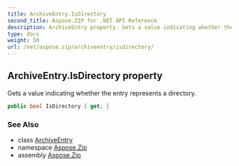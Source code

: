 ```yaml
---
title: ArchiveEntry.IsDirectory
second_title: Aspose.ZIP for .NET API Reference
description: ArchiveEntry property. Gets a value indicating whether the entry represents a directory
type: docs
weight: 50
url: /net/aspose.zip/archiveentry/isdirectory/
---
```

## ArchiveEntry.IsDirectory property

Gets a value indicating whether the entry represents a directory.

```csharp
public bool IsDirectory { get; }
```

### See Also

* class [ArchiveEntry](../)
* namespace [Aspose.Zip](../../archiveentry/)
* assembly [Aspose.Zip](../../../)


